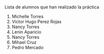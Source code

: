 ﻿Lista de alumnos que han realizado la práctica
1. Michelle Torres
1. Victor Hugo Perez Rojas
1. Nancy Torres
1. Lenin Aparicio
1. Nancy Torres
5. Mihael Cruz
6. Pedro Mercado

